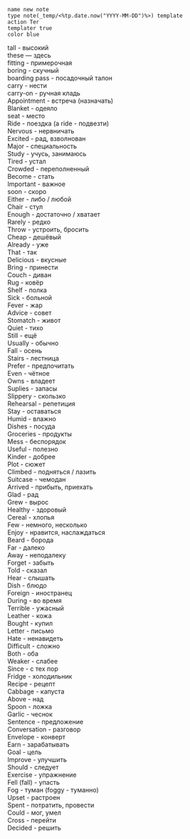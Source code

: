 ```button
name new note
type note(_temp/<%tp.date.now("YYYY-MM-DD")%>) template
action Тег
templater true
color blue
```

tall - высокий  
these — здесь  
fitting - примерочная  
boring - скучный  
boarding pass - посадочный талон  
carry - нести  
carry-on - ручная кладь  
Appointment - встреча (назначать)  
Blanket - одеяло  
seat - место  
Ride - поездка (a ride - подвезти)  
Nervous - нервничать  
Excited - рад, взволнован  
Major - специальность  
Study - учусь, занимаюсь  
Tired - устал  
Crowded - переполненный  
Become - стать  
Important - важное  
soon - скоро  
Either - либо / любой  
Chair - стул  
Enough - достаточно / хватает  
Rarely - редко  
Throw - устроить, бросить  
Cheap - дешёвый  
Already - уже  
That - так  
Delicious - вкусные  
Bring - принести  
Couch - диван  
Rug - ковёр  
Shelf - полка  
Sick - больной  
Fever - жар  
Advice - совет  
Stomatch - живот  
Quiet - тихо  
Still - ещё  
Usually - обычно  
Fall - осень  
Stairs - лестница  
Prefer - предпочитать  
Even - чётное  
Owns - владеет  
Suplies - запасы  
Slippery - скользко  
Rehearsal - репетиция  
Stay - оставаться  
Humid - влажно  
Dishes - посуда  
Groceries - продукты  
Mess - беспорядок  
Useful - полезно  
Kinder - добрее  
Plot - сюжет  
Climbed - подняться / лазить  
Suitcase - чемодан  
Arrived - прибыть, приехать  
Glad - рад  
Grew - вырос  
Healthy - здоровый  
Cereal - хлопья  
Few - немного, несколько  
Enjoy - нравится, наслаждаться  
Beard - борода  
Far - далеко  
Away - неподалеку  
Forget - забыть  
Told - сказал  
Hear - слышать  
Dish - блюдо  
Foreign - иностранец  
During - во время  
Terrible - ужасный  
Leather - кожа  
Bought - купил  
Letter - письмо  
Hate - ненавидеть  
Difficult - сложно  
Both - оба  
Weaker - слабее  
Since - с тех пор  
Fridge - холодильник  
Recipe - рецепт  
Cabbage - капуста  
Above - над  
Spoon - ложка  
Garlic - чеснок  
Sentence - предложение  
Conversation - разговор  
Envelope - конверт  
Earn - зарабатывать  
Goal - цель  
Improve - улучшить  
Should - следует  
Exercise - упражнение  
Fell (fall) - упасть  
Fog - туман (foggy - туманно)  
Upset - растроен  
Spent - потратить, провести  
Could - мог, умел  
Cross - перейти  
Decided - решить
